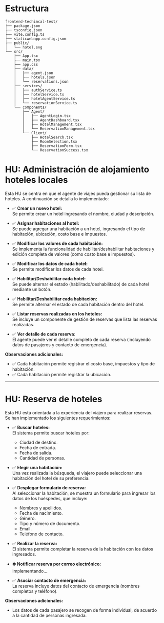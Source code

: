 # Estructura
```
frontend-techincal-test/
├── package.json
├── tsconfig.json
├── vite.config.ts
├── staticwebapp.config.json
├── public/
│   └── hotel.svg
└── src/
    ├── App.tsx
    ├── main.tsx
    ├── app.css
    ├── data/
    │   ├── agent.json
    │   ├── hotels.json
    │   └── reservations.json
    ├── services/
    │   ├── authService.ts
    │   ├── hotelService.ts
    │   ├── hotelAgentService.ts
    │   └── reservationService.ts
    └── components/
        ├── Agent/
        │   ├── AgentLogin.tsx
        │   ├── AgentDashboard.tsx
        │   ├── HotelManagement.tsx
        │   └── ReservationManagement.tsx
        └── Client/
            ├── HotelSearch.tsx
            ├── RoomSelection.tsx
            ├── ReservationForm.tsx
            └── ReservationSuccess.tsx
```



# HU: Administración de alojamiento hoteles locales

Esta HU se centra en que el agente de viajes pueda gestionar su lista de hoteles. A continuación se detalla lo implementado:

- ✅ **Crear un nuevo hotel:**  
  Se permite crear un hotel ingresando el nombre, ciudad y descripción.

- ✅ **Asignar habitaciones al hotel:**  
  Se puede agregar una habitación a un hotel, ingresando el tipo de habitación, ubicación, costo base e impuestos.

- ✅ **Modificar los valores de cada habitación:**  
  Se implementa la funcionalidad de habilitar/deshabilitar habitaciones y edición completa de valores (como costo base e impuestos).

- ✅ **Modificar los datos de cada hotel:**  
  Se permite modificar los datos de cada hotel.

- ✅ **Habilitar/Deshabilitar cada hotel:**  
  Se puede alternar el estado (habilitado/deshabilitado) de cada hotel mediante un botón.

- ✅ **Habilitar/Deshabilitar cada habitación:**  
  Se permite alternar el estado de cada habitación dentro del hotel.

- ✅ **Listar reservas realizadas en los hoteles:**  
  Se incluye un componente de gestión de reservas que lista las reservas realizadas.

- ✅ **Ver detalle de cada reserva:**  
  El agente puede ver el detalle completo de cada reserva (incluyendo datos de pasajeros y contacto de emergencia).

**Observaciones adicionales:**

- ✅ Cada habitación permite registrar el costo base, impuestos y tipo de habitación.  
- ✅ Cada habitación permite registrar la ubicación.

--- 
# HU: Reserva de hoteles

Esta HU está orientada a la experiencia del viajero para realizar reservas. Se han implementado los siguientes requerimientos:

- ✅ **Buscar hoteles:**  
  El sistema permite buscar hoteles por:
  - Ciudad de destino.
  - Fecha de entrada.
  - Fecha de salida.
  - Cantidad de personas.

- ✅ **Elegir una habitación:**  
  Una vez realizada la búsqueda, el viajero puede seleccionar una habitación del hotel de su preferencia.

- ✅ **Desplegar formulario de reserva:**  
  Al seleccionar la habitación, se muestra un formulario para ingresar los datos de los huéspedes, que incluye:
  - Nombres y apellidos.
  - Fecha de nacimiento.
  - Género.
  - Tipo y número de documento.
  - Email.
  - Teléfono de contacto.

- ✅ **Realizar la reserva:**  
  El sistema permite completar la reserva de la habitación con los datos ingresados.

- ⛔ **Notificar reserva por correo electrónico:**  
  Implementando...

- ✅ **Asociar contacto de emergencia:**  
  La reserva incluye datos del contacto de emergencia (nombres completos y teléfono).

**Observaciones adicionales:**

- Los datos de cada pasajero se recogen de forma individual, de acuerdo a la cantidad de personas ingresada.
